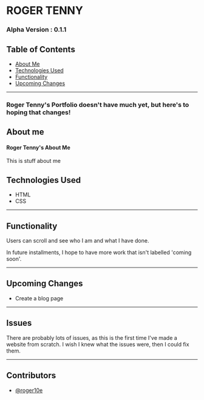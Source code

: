 # ROGER TENNY
### Alpha Version : 0.1.1

## Table of Contents
* [About Me](#about-me)
* [Technologies Used](#technologies-used)
* [Functionality](#functionality)
* [Upcoming Changes](#upcoming-changes)

----

### Roger Tenny's Portfolio doesn't have much yet, but here's to hoping that changes!


## About me

#### Roger Tenny's About Me
This is stuff about me

## Technologies Used

- HTML
- CSS


----


## Functionality

Users can scroll and see who I am and what I have done.

In future installments, I hope to have more work that isn't labelled 'coming soon'.

----

## Upcoming Changes

* Create a blog page

----

## Issues

There are probably lots of issues, as this is the first time I've made a website from scratch. I wish I knew what the issues were, then I could fix them. 

----

## Contributors

* [@roger10e](https://github.com/roger10e)








